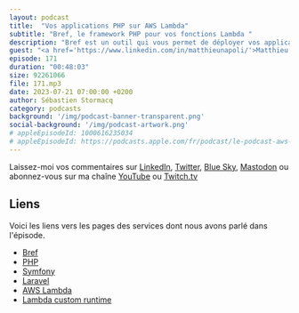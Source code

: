 ```yaml
---
layout: podcast
title:  "Vos applications PHP sur AWS Lambda"
subtitle: "Bref, le framework PHP pour vos fonctions Lambda "
description: "Bref est un outil qui vous permet de déployer vos applications PHP en serverless sur AWS Lambda. Dans cet épisode, le créateur de Bref nous explique comment ca marche, quels sont les avantages pour vous, développeurs d'applications PHP, et quel sont les évolutions du framerwork."
guest: "<a href='https://www.linkedin.com/in/matthieunapoli/'>Matthieu Napoli</a>, créateur de Bref, consultant et <a href='https://aws.amazon.com/developer/community/heroes/matthieu-napoli/'>AWS Hero</a>."
episode: 171
duration: "00:48:03"
size: 92261066
file: 171.mp3
date: 2023-07-21 07:00:00 +0200
author: Sébastien Stormacq
category: podcasts
background: '/img/podcast-banner-transparent.png'
social-background: '/img/podcast-artwork.png'
# appleEpisodeId: 1000616235034
# appleEpisodeId: https://podcasts.apple.com/fr/podcast/le-podcast-aws-en-français/id1452118442
---
```


Laissez-moi vos commentaires sur [LinkedIn](https://www.linkedin.com/in/sebastienstormacq/), [Twitter](https://twitter.com/sebsto), [Blue Sky](https://bsky.app/profile/sebsto.bsky.social), [Mastodon](https://awscommunity.social/@sebsto) ou abonnez-vous sur ma chaîne [YouTube](https://www.youtube.com/sebsto) ou [Twitch.tv](https://www.twitch.tv/sebAWS)

## Liens

Voici les liens vers les pages des services dont nous avons parlé dans l'épisode.

- [Bref](https://bref.sh)
- [PHP](https://www.php.net)
- [Symfony](https://symfony.com)
- [Laravel](https://laravel.com)
- [AWS Lambda](https://docs.aws.amazon.com/lambda/latest/dg/welcome.html)
- [Lambda custom runtime](https://docs.aws.amazon.com/lambda/latest/dg/lambda-runtimes.html)
